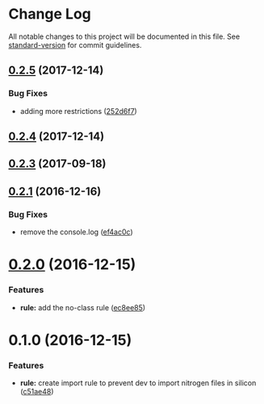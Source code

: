 # Change Log

All notable changes to this project will be documented in this file. See [standard-version](https://github.com/conventional-changelog/standard-version) for commit guidelines.

<a name="0.2.5"></a>
## [0.2.5](https://github.com/giraud/eslint-plugin-adi/compare/v0.2.4...v0.2.5) (2017-12-14)


### Bug Fixes

* adding more restrictions ([252d6f7](https://github.com/giraud/eslint-plugin-adi/commit/252d6f7))



<a name="0.2.4"></a>
## [0.2.4](https://github.com/giraud/eslint-plugin-adi/compare/v0.2.3...v0.2.4) (2017-12-14)



<a name="0.2.3"></a>
## [0.2.3](https://github.com/giraud/eslint-plugin-adi/compare/v0.2.2...v0.2.3) (2017-09-18)



<a name="0.2.1"></a>
## [0.2.1](https://github.com/giraud/eslint-plugin-adi/compare/v0.2.0...v0.2.1) (2016-12-16)


### Bug Fixes

* remove the console.log ([ef4ac0c](https://github.com/giraud/eslint-plugin-adi/commit/ef4ac0c))



<a name="0.2.0"></a>
# [0.2.0](https://github.com/giraud/eslint-plugin-adi/compare/v0.1.0...v0.2.0) (2016-12-15)


### Features

* **rule:** add the no-class rule ([ec8ee85](https://github.com/giraud/eslint-plugin-adi/commit/ec8ee85))



<a name="0.1.0"></a>
# 0.1.0 (2016-12-15)


### Features

* **rule:** create import rule to prevent dev to import nitrogen files in silicon ([c51ae48](https://github.com/giraud/eslint-plugin-adi/commit/c51ae48))
